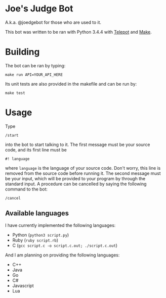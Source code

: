 # Joe's Judge Bot

A.k.a. @joedgebot for those who are used to it.

This bot was written to be ran with Python 3.4.4 with [Telepot](https://github.com/nickoala/telepot) and [Make](https://www.gnu.org/software/make/).

# Building

The bot can be ran by typing:

```
make run API=YOUR_API_HERE
```
Its unit tests are also provided in the makefile and can be run by:
```
make test
```


# Usage

Type

```
/start
```

into the bot to start talking to it. The first message must be your source code, and its first line must be

```
#! language
```

where `language` is the language of your source code. Don't worry, this line is removed from the source code before running it. The second message must be your input, which will be provided to your program by through the standard input. A procedure can be cancelled by saying the following command to the bot:

```
/cancel
```


## Available languages ##

I have currently implemented the following languages:

- Python (`python3 script.py`)
- Ruby (`ruby script.rb`)
- C (`gcc script.c -o script.c.out; ./script.c.out`)

And I am planning on providing the following languages:

- C++
- Java
- Go
- C#
- Javascript
- Lua
